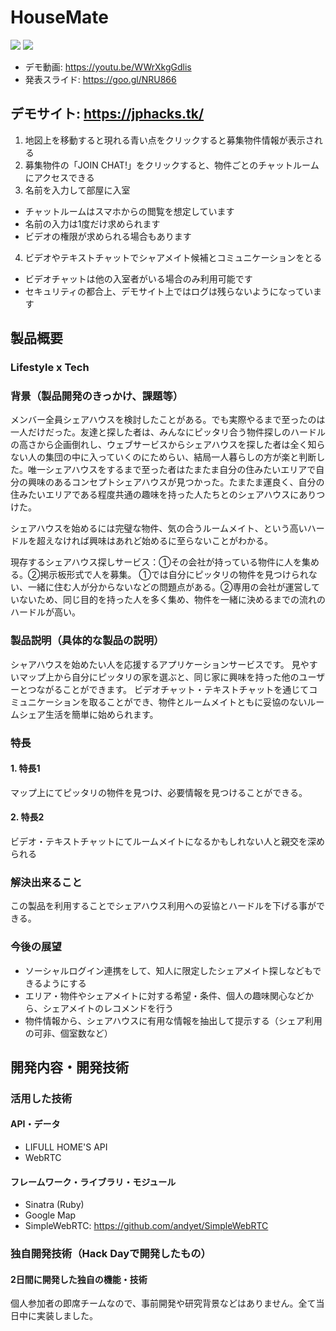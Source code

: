 # HouseMate
![](https://jphacks.tk/for_github/02.png?time=1)
![](https://jphacks.tk/for_github/03.png)

- デモ動画: https://youtu.be/WWrXkgGdlis
- 発表スライド: https://goo.gl/NRU866

## デモサイト: https://jphacks.tk/
1. 地図上を移動すると現れる青い点をクリックすると募集物件情報が表示される
2. 募集物件の「JOIN CHAT!」をクリックすると、物件ごとのチャットルームにアクセスできる
3. 名前を入力して部屋に入室
  - チャットルームはスマホからの閲覧を想定しています
  - 名前の入力は1度だけ求められます
  - ビデオの権限が求められる場合もあります
4. ビデオやテキストチャットでシャアメイト候補とコミュニケーションをとる
  - ビデオチャットは他の入室者がいる場合のみ利用可能です
  - セキュリティの都合上、デモサイト上ではログは残らないようになっています

## 製品概要
### Lifestyle x Tech
### 背景（製品開発のきっかけ、課題等）
メンバー全員シェアハウスを検討したことがある。でも実際やるまで至ったのは一人だけだった。友達と探した者は、みんなにピッタリ合う物件探しのハードルの高さから企画倒れし、ウェブサービスからシェアハウスを探した者は全く知らない人の集団の中に入っていくのにためらい、結局一人暮らしの方が楽と判断した。唯一シェアハウスをするまで至った者はたまたま自分の住みたいエリアで自分の興味のあるコンセプトシェアハウスが見つかった。たまたま運良く、自分の住みたいエリアである程度共通の趣味を持った人たちとのシェアハウスにありつけた。

シェアハウスを始めるには完璧な物件、気の合うルームメイト、という高いハードルを超えなければ興味はあれど始めるに至らないことがわかる。

現存するシェアハウス探しサービス：①その会社が持っている物件に人を集める。②掲示板形式で人を募集。
①では自分にピッタリの物件を見つけられない、一緒に住む人が分からないなどの問題点がある。②専用の会社が運営していないため、同じ目的を持った人を多く集め、物件を一緒に決めるまでの流れのハードルが高い。

### 製品説明（具体的な製品の説明）
シャアハウスを始めたい人を応援するアプリケーションサービスです。
見やすいマップ上から自分にピッタリの家を選ぶと、同じ家に興味を持った他のユーザーとつながることができます。
ビデオチャット・テキストチャットを通じてコミュニケーションを取ることができ、物件とルームメイトともに妥協のないルームシェア生活を簡単に始められます。


### 特長

#### 1. 特長1
マップ上にてピッタリの物件を見つけ、必要情報を見つけることができる。

#### 2. 特長2
ビデオ・テキストチャットにてルームメイトになるかもしれない人と親交を深められる

### 解決出来ること
この製品を利用することでシェアハウス利用への妥協とハードルを下げる事ができる。

### 今後の展望
- ソーシャルログイン連携をして、知人に限定したシェアメイト探しなどもできるようにする
- エリア・物件やシェアメイトに対する希望・条件、個人の趣味関心などから、シェアメイトのレコメンドを行う
- 物件情報から、シェアハウスに有用な情報を抽出して提示する（シェア利用の可非、個室数など）

## 開発内容・開発技術
### 活用した技術
#### API・データ
- LIFULL HOME'S API
- WebRTC

#### フレームワーク・ライブラリ・モジュール
- Sinatra (Ruby)
- Google Map
- SimpleWebRTC: https://github.com/andyet/SimpleWebRTC

### 独自開発技術（Hack Dayで開発したもの）
#### 2日間に開発した独自の機能・技術
個人参加者の即席チームなので、事前開発や研究背景などはありません。全て当日中に実装しました。
